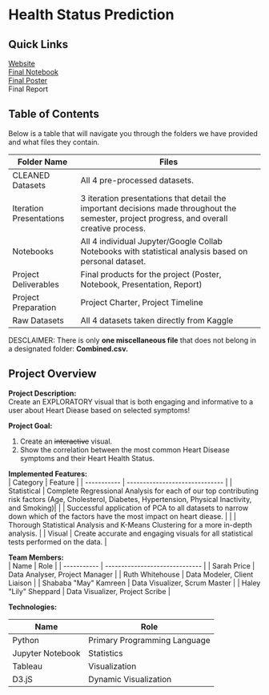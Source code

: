 # Health Status Prediction

## Quick Links

[Website](https://health-status-prediction.netlify.app/)<br/>
[Final Notebook](https://colab.research.google.com/drive/1lKfwkLaYZRL_1_egt3l4mW35W79Hf4g-#scrollTo=UmgFkRxLcj5s)<br/>
[Final Poster](https://cdn-uploads.piazza.com/paste/kk08x4wq9b3144/508d5fcfb73cc03fa125abf3ff2241ecdd3fda18036f786c4bc2b965a2430e88/Health_Status_Prediction_Flyer.pdf)<br/>
Final Report<br/>

## Table of Contents

Below is a table that will navigate you through the folders we have provided and what files they contain. 

| Folder Name              | Files                                    |
| -----------              | ------------------------------           |
| CLEANED Datasets         | All 4 pre-processed datasets.            |
| Iteration Presentations  | 3 iteration presentations that detail the important decisions made throughout the semester, project progress, and overall creative process.             |
| Notebooks                | All 4 individual Jupyter/Google Collab Notebooks with statistical analysis based on personal dataset.                                                  |
| Project Deliverables     | Final products for the project (Poster, Notebook, Presentation, Report)                                                                                 |
| Project Preparation      | Project Charter, Project Timeline        |
| Raw Datasets             | All 4 datasets taken directly from Kaggle|

DESCLAIMER: There is only **one miscellaneous file** that does not belong in a designated folder: **Combined.csv.**

## Project Overview

**Project Description:**<br/>
Create an EXPLORATORY visual that is both engaging and informative to a user about Heart Diease based on selected symptoms!

**Project Goal:**<br/>
1. Create an ~~interactive~~ visual.
2. Show the correlation between the most common Heart Disease symptoms and their Heart Health Status.

**Implemented Features:**<br/>
| Category                 | Feature                                  |
| -----------              | ------------------------------           |
| Statistical              | Complete Regressional Analysis for each of our top contributing risk factors (Age, Cholesterol, Diabetes, Hypertension, Physical Inactivity, and Smoking)|
|                          | Successful application of PCA to all datasets to narrow down which of the factors have the most impact on heart diease.                                 |
|                          | Thorough Statistical Analysis and K-Means Clustering for a more in-depth analysis.                                                             |
| Visual                   | Create accurate and engaging visuals for all statistical tests performed on the data.                                                                 |

**Team Members:**<br/>
| Name                     | Role                                     |
| -----------              | ------------------------------           |
| Sarah Price              | Data Analyser, Project Manager           |
| Ruth Whitehouse          | Data Modeler, Client Liaison             |
| Shababa "May" Kamreen    | Data Visualizer, Scrum Master            |
| Haley "Lily" Sheppard    | Data Visualizer, Project Scribe          |

**Technologies:**<br/>

| Name                     | Role                                     |
| -----------              | ------------------------------           |
| Python                   | Primary Programming Language             |
| Jupyter Notebook         | Statistics                               |
| Tableau                  | Visualization                            |
| D3.jS                    | Dynamic Visualization                    |
